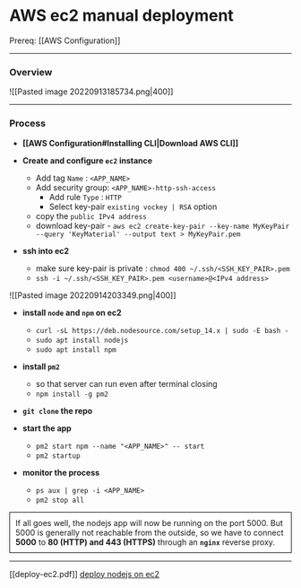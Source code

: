 # AWS ec2 manual deployment
Prereq: [[AWS Configuration]]
___
### Overview
![[Pasted image 20220913185734.png|400]]

___
### Process
- **[[AWS Configuration#Installing CLI|Download AWS CLI]]**
- **Create and configure `ec2` instance**
	- Add tag `Name` : `<APP_NAME>`
	- Add security group: `<APP_NAME>-http-ssh-access`
		- Add rule `Type` : `HTTP`
		- Select key-pair `existing vockey | RSA` option
	- copy the `public IPv4 address`
	- download key-pair - `aws ec2 create-key-pair --key-name MyKeyPair --query 'KeyMaterial' --output text > MyKeyPair.pem`

- **ssh into ec2**  
	- make sure key-pair is private : `chmod 400 ~/.ssh/<SSH_KEY_PAIR>.pem`
	- `ssh -i ~/.ssh/<SSH_KEY_PAIR>.pem <username>@<IPv4 address>`

![[Pasted image 20220914203349.png|400]]

- **install `node` and `npm` on ec2**
	- `curl -sL https://deb.nodesource.com/setup_14.x | sudo -E bash -`
	- `sudo apt install nodejs`
	- `sudo apt install npm`

- **install `pm2`** 
	- so that server can run even after terminal closing
	- `npm install -g pm2`

- **`git clone` the repo**
- **start the app**
	- `pm2 start npm --name "<APP_NAME>" -- start`
	- `pm2 startup`

- **monitor the process**
	- `ps aux | grep -i <APP_NAME>`
	- `pm2 stop all`


<div style="background-color: white; padding: 10px; border: 1px solid black;">
 If all goes well, the nodejs app will now be running on the port 5000. But 5000 is generally not reachable from the outside, so we have to connect <b>5000</b> to <b>80 (HTTP) and 443 (HTTPS)</b> through an <b><code>nginx</code></b> reverse proxy.
</div>

___
[[deploy-ec2.pdf]]
[deploy nodejs on ec2](https://ourcodeworld.com/articles/read/977/how-to-deploy-a-node-js-application-on-aws-ec2-server)
